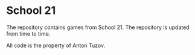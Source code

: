 # School 21
The repository contains games from School 21.
The repository is updated from time to time.

All code is the property of Anton Tuzov.
